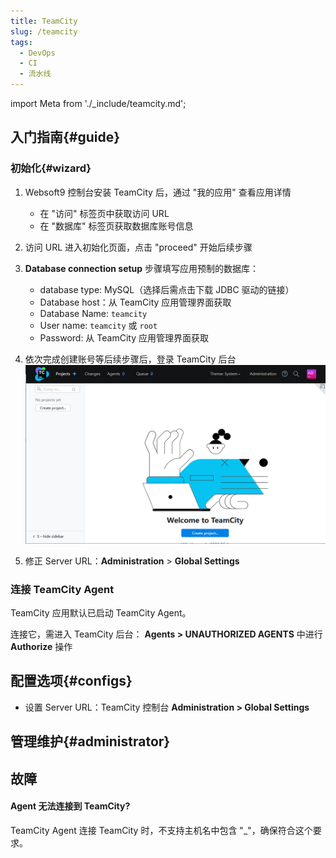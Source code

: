 ```yaml
---
title: TeamCity
slug: /teamcity
tags:
  - DevOps
  - CI
  - 流水线
---
```


import Meta from './_include/teamcity.md';

<Meta name="meta" />

## 入门指南{#guide}

### 初始化{#wizard}

1. Websoft9 控制台安装 TeamCity 后，通过 "我的应用" 查看应用详情
   - 在 "访问" 标签页中获取访问 URL
   - 在 "数据库" 标签页获取数据库账号信息  

2. 访问 URL 进入初始化页面，点击 "proceed" 开始后续步骤

3. **Database connection setup** 步骤填写应用预制的数据库：

   - database type: MySQL（选择后需点击下载 JDBC 驱动的链接）   
   - Database host：从 TeamCity 应用管理界面获取
   - Database Name: `teamcity`
   - User name: `teamcity` 或 `root`
   - Password: 从 TeamCity 应用管理界面获取

5. 依次完成创建账号等后续步骤后，登录 TeamCity 后台
   ![](./assets/teamcity-main-websoft9.png)

6. 修正 Server URL：**Administration** > **Global Settings**

### 连接 TeamCity Agent

TeamCity 应用默认已启动  TeamCity Agent。  

连接它，需进入 TeamCity 后台： **Agents > UNAUTHORIZED AGENTS** 中进行 **Authorize** 操作


## 配置选项{#configs}

- 设置 Server URL：TeamCity 控制台 **Administration > Global Settings**

## 管理维护{#administrator}

## 故障

#### Agent 无法连接到 TeamCity?

TeamCity Agent 连接 TeamCity 时，不支持主机名中包含 "_"，确保符合这个要求。
